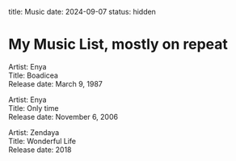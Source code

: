 title: Music
date: 2024-09-07
status: hidden

# My Music List, mostly on repeat

Artist: Enya  
Title: Boadicea  
Release date: March 9, 1987  

Artist: Enya  
Title: Only time  
Release date: November 6, 2006  

Artist: Zendaya  
Title: Wonderful Life  
Release date: 2018  

